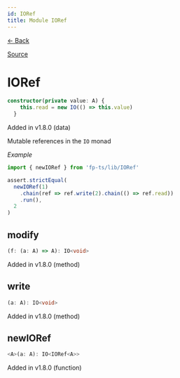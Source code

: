 ```yaml
---
id: IORef
title: Module IORef
---
```


[← Back](.)

[Source](https://github.com/gcanti/fp-ts/blob/master/src/IORef.ts)

# IORef

```ts
constructor(private value: A) {
    this.read = new IO(() => this.value)
  }
```

Added in v1.8.0 (data)

Mutable references in the `IO` monad

_Example_

```ts
import { newIORef } from 'fp-ts/lib/IORef'

assert.strictEqual(
  newIORef(1)
    .chain(ref => ref.write(2).chain(() => ref.read))
    .run(),
  2
)
```

## modify

```ts
(f: (a: A) => A): IO<void>
```

Added in v1.8.0 (method)

## write

```ts
(a: A): IO<void>
```

Added in v1.8.0 (method)

## newIORef

```ts
<A>(a: A): IO<IORef<A>>
```

Added in v1.8.0 (function)
